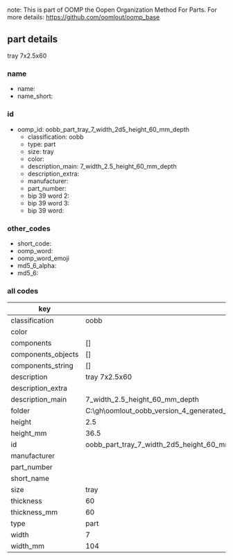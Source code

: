 #   

note: This is part of OOMP the Oopen Organization Method For Parts. For more details: https://github.com/oomlout/oomp_base

##  part details



tray 7x2.5x60

### name
* name: 
* name_short: 
### id
* oomp_id: oobb_part_tray_7_width_2d5_height_60_mm_depth
  * classification: oobb
  * type: part
  * size: tray
  * color: 
  * description_main: 7_width_2.5_height_60_mm_depth
  * description_extra: 
  * manufacturer: 
  * part_number: 
  * bip 39 word 2: 
  * bip 39 word 3: 
  * bip 39 word: 

### other_codes
* short_code: 
* oomp_word: 
* oomp_word_emoji 
* md5_6_alpha: 
* md5_6: 









### all codes 
| key | value |  
| --- | --- |  
| classification | oobb |  
| color |  |  
| components | [] |  
| components_objects | [] |  
| components_string | [] |  
| description | tray 7x2.5x60 |  
| description_extra |  |  
| description_main | 7_width_2.5_height_60_mm_depth |  
| folder | C:\gh\oomlout_oobb_version_4_generated_parts\things\oobb_part_tray_7_width_2d5_height_60_mm_depth |  
| height | 2.5 |  
| height_mm | 36.5 |  
| id | oobb_part_tray_7_width_2d5_height_60_mm_depth |  
| manufacturer |  |  
| part_number |  |  
| short_name |  |  
| size | tray |  
| thickness | 60 |  
| thickness_mm | 60 |  
| type | part |  
| width | 7 |  
| width_mm | 104 |  
